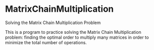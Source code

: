 # MatrixChainMultiplication
Solving the Matrix Chain Multiplication Problem

This is a program to practice solving the Matrix Chain Multiplication problem: finding the optimal order to multiply many matrices in order to minimize the total number of operations.

